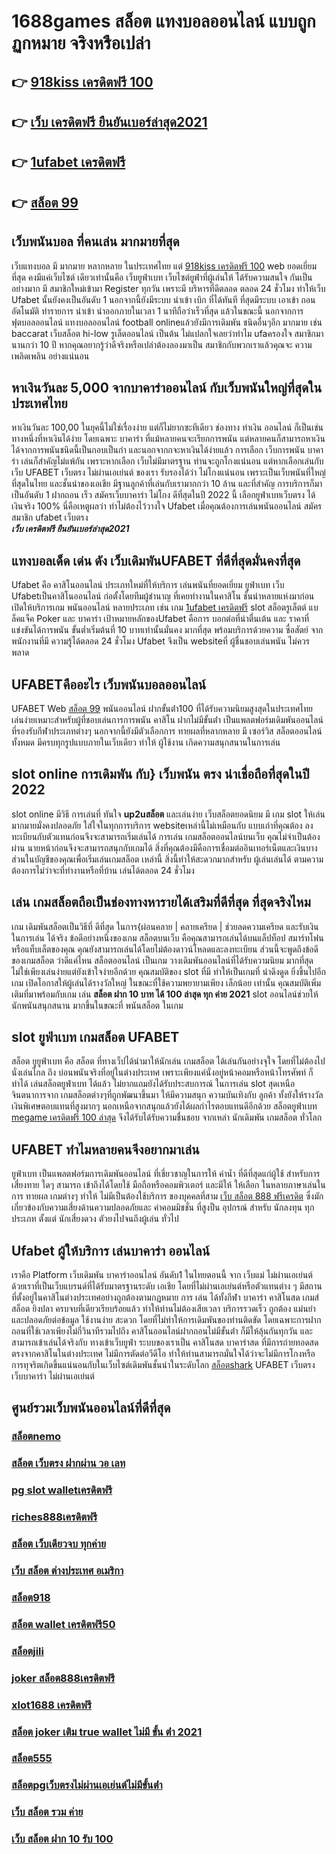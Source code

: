# 1688games สล็อต แทงบอลออนไลน์ แบบถูกฏกหมาย จริงหรือเปล่า

## 👉 [918kiss เครดิตฟรี 100](https://mabet.net/)
## 👉 [เว็บ เครดิตฟรี ยืนยันเบอร์ล่าสุด2021](https://mabet.net/20-free-100/)
## 👉 [1ufabet เครดิตฟรี](https://mabet.net/register/)
## 👉 [สล็อต 99](https://mabet.net/credit-free-new/)

## เว็บพนันบอล ที่คนเล่น  มากมายที่สุด 

เว็บแทงบอล มี มากมาย  หลากหลาย ในประเทศไทย แต่ [918kiss เครดิตฟรี 100](https://mabet.net/20-free-100/) web  ยอดเยี่ยมที่สุด คงมีแค่เว็บไซต์ เดียวเท่านั้นคือ เว็บยูฟ่าเบท เว็บไซต์ยูฟ่าที่ผู้เล่นให้ ได้รับความสนใจ กันเป็นอย่างมาก มี สมาชิกใหม่เข้ามา Register ทุกวัน เพราะมี บริหารที่ดีตลอด ตลอด 24 ชั่วโมง  ทำให้เว็บ Ufabet นั้นยังคงเป็นอันดับ 1  นอกจากนี้ยังมีระบบ นำเข้า   เบิก ที่ได้ทันที ที่สุดมีระบบ เอาเข้า ถอน อัตโนมัติ ทำรายการ นำเข้า   นำออกภายในเวลา 1 นาทีถือว่าเร็วที่สุด แล้วในขณะนี้ นอกจากการฟุตบอลออนไลน์ แทงบอลออนไลน์ football onlineแล้วยังมีการเดิมพัน ชนิดอื่นๆอีก มากมาย   เช่น  baccarat เว็บสล็อต   hi-low   รูเล็ตออนไลน์   เป็นต้น ไม่แปลกใจเลยว่าทำไม ufaครองใจ สมาชิกมานานกว่า 10 ปี หากคุณอยากรู้ว่าดีจริงหรือเปล่าต้องลองมาเป็น สมาชิกกับพวกเราแล้วคุณจะ ความเพลิดเพลิน อย่างแน่นอน


## หาเงินวันละ 5,000  จากบาคาร่าออนไลน์  กับเว็บพนันใหญ่ที่สุดในประเทศไทย

หาเงินวันละ 100,00  ในยุคนี้ไม่ใช่เรื่องง่าย แต่ก็ไม่ยากซะทีเดียว ช่องทาง  ทำเงิน   ออนไลน์ ก็เป็นเช่นทางหนึ่งที่หาเงินได้ง่าย โดยเฉพาะ บาคาร่า ที่แม้หลายคนจะเรียกการพนัน แต่หลายคนก็สามารถหาเงินได้จากการพนันชนิดนี้เป็นกอบเป็นกำ และนอกจากกจะหาเงินได้ง่ายแล้ว การเลือก เว็บการพนัน บาคาร่า เล่นก็สำคัญไม่แพ้กัน เพราะหากเลือก   เว็บไม่มีมาตรฐาน  ท่านจะถูกโกงแน่นอน แต่หากเลือกเล่นกับเว็บ UFABET เว็บตรง ไม่ผ่านเอเย่นต์ ของเรา รับรองได้ว่า ไม่โกงแน่นอน เพราะเป็นเว็บพนันที่ใหญ่ที่สุดในไทย และชั้นนำของเอเชีย มีฐานลูกค้าที่เล่นกับเรามากกว่า 10 ล้าน และที่สำคัญ การบริการก็มาเป็นอันดับ 1 ฝากถอน เร็ว สมัครเว็บบาคาร่า ไม่โกง ดีที่สุดในปี 2022 นี้ เลือกยูฟ่าเบทเว็บตรง ได้เงินจริง 100% นี่คือเหตูผลว่า ทำไม่ต้องไว้วางใจ Ufabet  เมื่อคุณต้องการเล่นพนันออนไลน์ สมัครสมาชิก ufabet เว็บตรง  
 ***เว็บ เครดิตฟรี ยืนยันเบอร์ล่าสุด2021***

## แทงบอลเด็ด เด่น ดัง เว็บเดิมพันUFABET ที่ดีที่สุดมั่นคงที่สุด

Ufabet คือ คาสิโนออนไลน์ ประเภทใหม่ที่ให้บริการ เล่นพนันที่ยอดเยี่ยม  ยูฟ่าเบท เว็บ Ufabetเป็นคาสิโนออนไลน์   ก่อตั้งโดยทีมผู้ชำนาญ ที่เคยทำงานในคาสิโน  ชั้นนำหลายแห่งมาก่อน เปิดให้บริการเกม พนันออนไลน์ หลายประเภท  เช่น เกม [1ufabet เครดิตฟรี](https://mabet.net/credit-free-new/) slot สล็อตรูเล็ตต์ แบล็คแจ็ค   Poker และ บาคาร่า เป้าหมายหลักของUfabet  คือการ บอกต่อที่น่าตื่นเต้น และ ราคาที่แข่งขันได้การพนัน ขั้นต่ำเริ่มต้นที่ 10 บาทเท่านั้นมั่นคง มากที่สุด พร้อมบริการด้วยความ ซื่อสัตย์  จากพนักงานที่มี ความรู้ได้ตลอด 24 ชั่วโมง Ufabet  จึงเป็น websiteที่ ผู้ชื่นชอบเล่นพนัน ไม่ควรพลาด

## UFABETคืออะไร เว็บพนันบอลออนไลน์ 

UFABET Web   [สล็อต 99](https://mabet.net/register/) พนันออนไลน์ ฝากขั้นต่ํา100 ที่ได้รับความนิยมสูงสุดในประเทศไทย เล่นง่ายเหมาะสำหรับผู้ที่ชอบเล่นการการพนัน  คาสิโน ฝากไม่มีขั้นต่ํา  เป็นแพลตฟอร์มเดิมพันออนไลน์ที่รองรับกีฬาประเภทต่างๆ นอกจากนี้ยังมีตัวเลือกการ ทายผลที่หลากหลาย มี เซอร์วิส   สล็อตออนไลน์ ทั้งหมด  มีครบทุกรูปแบบภายในเว็บเดียว ทำให้ ผู้ใช้งาน เกิดความสนุกสนานในการเล่น


##  slot online การเดิมพัน กับ} เว็บพนัน ตรง   น่าเชื่อถือที่สุดในปี 2022 

 slot online มีวิธี การเล่นที่ ทันใจ **up2uสล็อต** และเล่นง่าย  เว็บสล็อตยอดนิยม มี เกม slot ให้เล่นมากมายมั่งคงปลอดภัย ใส่ใจในทุกการบริการ websiteเหล่านี้ไม่เหมือนกับ แบบเก่าที่คุณต้อง ลงทะเบียนกับตัวแทนก่อนจึงจะสามารถเริ่มเล่นได้ การเล่น เกมสล็อตออนไลน์บนเว็บ คุณไม่จำเป็นต้องผ่าน นายหน้าก่อนจึงจะสามารถสนุกกับเกมได้ สิ่งที่คุณต้องมีคือการเชื่อมต่ออินเทอร์เน็ตและเงินบางส่วนในบัญชีของคุณเพื่อเริ่มเล่นเกมสล็อต เหล่านี้ สิ่งนี้ทำให้สะดวกมากสำหรับ ผู้เล่นเล่นได้ ตามความต้องการไม่ว่าจะที่ทำงานหรือที่บ้าน เล่นได้ตลอด 24 ชั่วโมง

## เล่น เกมสล็อตถือเป็นช่องทางหารายได้เสริมที่ดีที่สุด ที่สุดจริงไหม

เกม เดิมพันสล็อตเป็นวิธีที่ ดีที่สุด ในการ{ผ่อนคลาย | คลายเครียด | ช่วยลดความเครียด และรับเงินในการเล่น ได้จริง ข้อดีอย่างหนึ่งของเกม สล็อตบนเว็บ คือคุณสามารถเล่นได้บนแล็ปท็อป สมาร์ทโฟน หรือแท็บเล็ตของคุณ คุณยังสามารถเล่นได้โดยไม่ต้องดาวน์โหลดและลงทะเบียน ส่วนนี้จะพูดถึงข้อดีของเกมสล็อต ว่าดีแค่ไหน  สล็อตออนไลน์ เป็นเกม  วางเดิมพันออนไลน์ที่ได้รับความนิยม มากที่สุด ไม่ใช่เพียงเล่นง่ายแต่ยังเข้าใจง่ายอีกด้วย คุณสมบัติของ slot ที่มี ทำให้เป็นเกมที่ น่าดึงดูด ยิ่งขึ้นไปอีกเกม เปิดโอกาสให้ผู้เล่นได้รางวัลใหญ่ ในขณะที่ใช้ความพยายามเพียง เล็กน้อย เท่านั้น คุณสมบัติเพิ่มเติมที่มาพร้อมกับเกม เล่น **สล็อต ฝาก 10 บาท ได้ 100 ล่าสุด ทุก ค่าย 2021** slot ออนไลน์ช่วยให้นักพนันสนุกสนาน มากขึ้นในขณะที่ พนันสล็อต ในเกม


##  slot ยูฟ่าเบท  เกมสล็อต  UFABET

สล็อต ยูยูฟ่าเบท  คือ สล็อต ที่ทางเว็ปได้นำมาให้นักเล่น เกมสล็อต ได้เล่นกันอย่างจุใจ โดยที่ไม่ต้องไปนั่งเล่นไกล ถึง บ่อนพนันจริงที่อยู่ในต่างประเทศ เพราะเพียงแค่นั่งอยู่หน้าคอมหรือหน้าโทรศัพท์ ก็ ทำได้ เล่นสล็อตยูฟ่าเบท  ได้แล้ว  ไม่ยากแถมยังได้รับประสบการณ์ ในการเล่น slot สุดเหนือจินตนาการจาก เกมสล็อตต่างๆที่ถูกพัฒนาขึ้นมา ให้มีความสนุก ความบันเทิงกับ ลูกค้า ทั้งยังให้รางวัล เงินพิเศษตอบแทนที่สูงมากๆ นอกเหนือจากสนุกแล้วยังได้ผลกำไรตอบแทนดีอีกด้วย สล็อตยูฟ่าเบท  [megame เครดิตฟรี 100 ล่าสุด](https://member.mabet.net/?action=login) จึงได้รับได้รับความชื่นชอบ จากเหล่า นักเดิมพัน เกมสล็อต ทั่วโลก 


## UFABET ทำไมหลายคนจึงอยากมาเล่น
 ยูฟ่าเบท  เป็นแพลตฟอร์มการเดิมพันออนไลน์ ที่เชี่ยวชาญในการให้ ค่าน้ำ ที่ดีที่สุดแก่ผู้ใช้ สำหรับการ เสี่ยงทาย ใดๆ สามารถ เข้าถึงได้โดยใช้  มือถือหรือคอมพิวเตอร์ และมีให้  ให้เลือก ในหลายภาษาเล่นในการ  ทายผล เกมต่างๆ ทำให้  ไม่มีเป็นต้องใช้บริการ ของบุคคลที่สาม [เว็บ สล็อต 888 ฟรีเครดิต](https://mabet.net/) ซึ่งมักเกี่ยวข้องกับความเสี่ยงด้านความปลอดภัยและ ค่าคอมมิชชั่น ที่สูงป็น อุปกรณ์ สำหรับ  นักลงทุน ทุกประเภท ตั้งแต่ นักเสี่ยงดวง ตัวยงไปจนถึงผู้เล่น ทั่วไป


## Ufabet  ผู้ให้บริการ เล่นบาคาร่า ออนไลน์

เราคือ Platform เว็บเดิมพัน บาคาร่าออนไลน์ อันดับ1 ในไทยตอนนี้ จาก เว็บแม่  ไม่ผ่านเอเย่นต์ ด้วยเราที่เป็นเว็บแบรนด์ที่ได้รับมาตรฐานระดับ เอเชีย โดยที่ไม่ผ่านเอเย่นต์หรือตัวแทนต่าง ๆ มีสถานที่ตั้งอยู่ในคาสิโนต่างประเทศอย่างถูกต้องตามกฏหมาย การ  เล่น  ได้ทั้งกีฬา บาคาร่า คาสิโนสด เกมส์ สล็อต ยิงปลา ครบจบที่เดียวเรียบร้อยแล้ว ทำให้ท่านไม่ต้องเสียเวลา บริการรวดเร็ว ถูกต้อง แม่นยำ และปลอดภัยต่อข้อมูล ใช้งานง่าย สะดวก โดยที่ไม่ทำให้การเดิมพันของท่านติดขัด โดยเฉพาะการฝากถอนที่ใช้เวลาเพียงไม่กี่วินาทีรวมไปถึง คาสิโนออนไลน์ฝากถอนไม่มีขั้นต่ํา ก็มีให้ลุ้นกันทุกวัน และสามารถเข้าเล่นได้จริงกับ  ทางเข้าเว็บยูฟ่า  ระบบของเราเป็น คาสิโนสด บาคาร่าสด ที่มีการถ่ายทอดสดตรงจากคาสิโนในต่างประเทศ ไม่มีการตัดต่อวีดีโอ ทำให้ท่านสามารถมั่นใจได้ว่าจะไม่มีการโกงหรือการทุจริตเกิดขึ้นแน่นอนกับในเว็บไซต์เดิมพันชั้นนำในระดับโลก [สล็อตshark](https://mabet.net/credit-free-100/) UFABET เว็บตรง เว็บบาคาร่า ไม่ผ่านเอเย่นต์


## ศูนย์รวมเว็บพนันออนไลน์ที่ดีที่สุด

### [สล็อตnemo](https://atom.io/themes/MABET.net%20สล็อตเว็บตรง%20สล็อตhilorich%20008%20สล็อต%20สล็อตอตกหนัก%2020รับ100)
### [สล็อต เว็บตรง ฝากผ่าน วอ เลท](https://atom.io/themes/MABET.net%20สล็อตเว็บตรง%20pxj%20เครดิตฟรี28บาท%20008%20สล็อต%20สล็อตอตกหนัก%2020รับ100)
### [pg slot walletเครดิตฟรี](https://atom.io/themes/MABET.net%20สล็อตเว็บตรง%20สล็อต22%20008%20สล็อต%20สล็อตอตกหนัก%2020รับ100)
### [riches888เครดิตฟรี](https://atom.io/themes/MABET.net%20สล็อตเว็บตรง%2011hilo%20สล็อต%20mem%20008%20สล็อต%20สล็อตอตกหนัก%2020รับ100)
### [สล็อต เว็บเดียวจบ ทุกค่าย](https://atom.io/themes/MABET.net%20สล็อตเว็บตรง%20riches%20เครดิตฟรี%20008%20สล็อต%20สล็อตอตกหนัก%2020รับ100)
### [เว็บ สล็อต ต่างประเทศ อเมริกา](https://atom.io/themes/MABET.net%20สล็อตเว็บตรง%20เกม%20สล็อต%20168%20008%20สล็อต%20สล็อตอตกหนัก%2020รับ100)
### [สล็อต918](https://atom.io/themes/MABET.net%20สล็อตเว็บตรง%20เว็บ%20สล็อต%20008%20สล็อต%20สล็อตอตกหนัก%2020รับ100)
### [สล็อต wallet เครดิตฟรี50](https://atom.io/themes/MABET.net%20สล็อตเว็บตรง%2069สล็อต%20008%20สล็อต%20สล็อตอตกหนัก%2020รับ100)
### [สล็อตjili](https://atom.io/themes/MABET.net%20สล็อตเว็บตรง%20เข้า%20สู่ระบบ%20สล็อต%20666%20008%20สล็อต%20สล็อตอตกหนัก%2020รับ100)
### [joker สล็อต888เครดิตฟรี](https://atom.io/themes/MABET.net%20สล็อตเว็บตรง%20roma%20สล็อต%20008%20สล็อต%20สล็อตอตกหนัก%2020รับ100)
### [xlot1688 เครดิตฟรี](https://atom.io/themes/MABET.net%20สล็อตเว็บตรง%20ปั่นสล็อต%20เครดิตฟรี%20008%20สล็อต%20สล็อตอตกหนัก%2020รับ100)
### [สล็อต joker เติม true wallet ไม่มี ขั้น ต่ํา 2021](https://atom.io/themes/MABET.net%20สล็อตเว็บตรง%20179สล็อต%20008%20สล็อต%20สล็อตอตกหนัก%2020รับ100)
### [สล็อต555](https://atom.io/themes/MABET.net%20สล็อตเว็บตรง%20สมัครสล็อต%20เครดิตฟรี%20008%20สล็อต%20สล็อตอตกหนัก%2020รับ100)
### [สล็อตpgเว็บตรงไม่ผ่านเอเย่นต์ไม่มีขั้นต่ํา](https://atom.io/themes/MABET.net%20สล็อตเว็บตรง%20รวม%20wowslot%20เครดิตฟรี%20100%20008%20สล็อต%20สล็อตอตกหนัก%2020รับ100)
### [เว็บ สล็อต รวม ค่าย](https://atom.io/themes/MABET.net%20สล็อตเว็บตรง%20ดาวน์โหลด%20สล็อต%20โจ๊ก%20เกอร์%20xo%20008%20สล็อต%20สล็อตอตกหนัก%2020รับ100)
### [เว็บ สล็อต ฝาก 10 รับ 100](https://atom.io/themes/MABET.net%20สล็อตเว็บตรง%20สล็อต%20pg%20ระบบ%20วอ%20เลท%20008%20สล็อต%20สล็อตอตกหนัก%2020รับ100)
